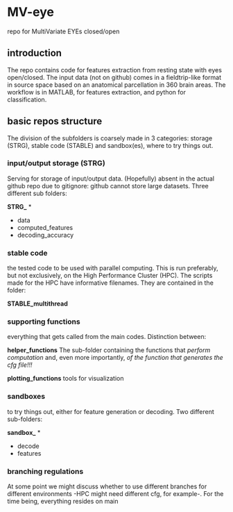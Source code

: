 # MV-eye
repo for MultiVariate EYEs closed/open

## introduction
The repo contains code for features extraction from resting state with eyes open/closed. The input data (not on github) comes in a fieldtrip-like format in source space based on an anatomical parcellation in 360 brain areas. The workflow is in MATLAB, for features extraction, and python for classification.  

## basic repos structure
The division of the subfolders is coarsely made in 3 categories: storage (STRG), stable code (STABLE) and sandbox(es), where to try things out.

### input/output storage (STRG)
Serving for storage of input/output data. (Hopefully) absent in the actual github repo due to gitignore: github cannot store large datasets.
Three different sub folders:

**STRG_** * 
 - data 
 - computed_features
 - decoding_accuracy
       
### stable code
the tested code to be used with parallel computing. This is run preferably, but not exclusively, on the High Performance Cluster (HPC). The scripts made for the HPC have informative filenames. They are contained in the folder:

**STABLE_multithread**

### supporting functions

everything that gets called from the main codes. Distinction between:

**helper_functions**
The sub-folder containing the functions that _perform computation_ and, even more importantly, _of the function that generates the cfg file!!!_

**plotting_functions**
tools for visualization

### sandboxes
to try things out, either for feature generation or decoding. Two different sub-folders:

**sandbox_** *
 - decode
 - features
		
### branching regulations
At some point we might discuss whether to use different branches for different environments -HPC might need different cfg, for example-. For the time being, everything resides on main 

